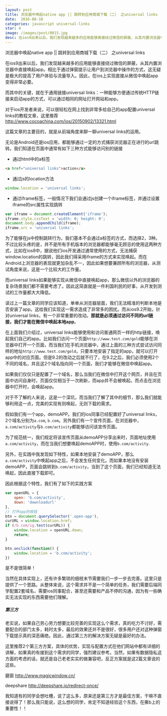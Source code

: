 ```yaml
---
layout: post
title: 浏览器中唤起native app || 跳转到应用商城下载（二） 之universal links
date:  2016-08-10
categories: javascript universal-links
star: 4
image: /images/post/0015.jpg
desc: 在ios9出来以后，我们发现越来越多的应用能够直接绕过微信的屏蔽，从其内置浏览器中直接唤起app。相比于通过弹窗提示让用户到浏览器中操作的方式，这无疑是极大的提高了用户体验与流量导入。因此，在ios上实现直接从微信中唤起app变得非常必要。
---
```


浏览器中唤起native app || 跳转到应用商城下载（二） 之universal links

在ios9出来以后，我们发现越来越多的应用能够直接绕过微信的屏蔽，从其内置浏览器中直接唤起app。相比于通过弹窗提示让用户到浏览器中操作的方式，这无疑是极大的提高了用户体验与流量导入。因此，在ios上实现直接从微信中唤起app变得非常必要。

而其中的关键，就在于通用链接universal links：一种能够方便通过传统HTTP链接来启动app的方式，可以通过相同的网址打开网站和app。

对于ios开发者来说，可以很轻松在网上找到非常多给自己的app配置universal links的教程文章，这里推荐
http://www.cocoachina.com/ios/20150902/13321.html

这篇文章的主要目的，就是从前端角度来聊一聊universal links的运用。

无论是Android还是ios应用，都能够通过一定的方式捕获浏览器正在进行的url跳转。我们知道在页面中通常有如下三种方式能够访问别的链接

- 通过html中的a标签
```html
<a href="universal links">action</a>
```
- 通过js的location方法
```js
window.location = 'universal links';
```

- 通过iframe标签，一般情况下我们会通过js创建一个iframe标签，并通过设置iframe的src属性实现跳转
```js
var iframe = document.createElement('iframe');
iframe.style.cssText = 'width: 0; height: 0';
document.body.appendChild(iframe);
iframe.src = 'universal links';
```

为了能够在js中控制跳转行为，我们基本不会通过a标签的方式，而选择2，3种。不过比较头疼的是，并不是所有手机版本的浏览器都能够毫无顾忌的使用这两种方式，比如在ios8中，据说他们ios开发通过通常使用的方式，无法捕获window.location的跳转，因此我们得采用iframe的方式来实现唤起。而在Android上浏览器的表现就更加杂乱不一，因此如果想要兼顾所有的浏览器，从测试角度来说，这是一个比较大的工作量。

而universal links如果能够实现从微信中直接唤起app，那么微信以外的浏览器的复杂场景我们都不需要考虑了。因此这简直就是一件利国利民的好事，从开发到测试的工作量都大大降低。

读过上一篇文章的同学应该知道，单单从浏览器层面，我们无法精准的判断本地是否安装了app。这给我们实现这一需求造成了非常多的困扰。而从ios9.2开始，针对universal links，有一个非常重要的改动。**那就是必须通过访问不同的url链接，我们才能在微信中唤起本地app**。

在上面我们介绍过，universal links能够使用和访问普通网页一样的http链接，唤起我们自己的app。比如我们访问一个页面`http://www.test.com/gold`能够在浏览器中打开一个页面，而当我们在手机浏览器中，通过上面的三种方式尝试访问同样的地址`http://www.test.com/gold`，只要本地安装了指定的app，就可以打开app中的对应页面。但是9.2的改动之后就不行了，在9.2之后，我们必须使用2个不同的域名，并且这2个域名指向同一个页面，我们才能够在微信中唤起app。

如果我们仅仅只是配置了一个域名，那么当我们在微信中打开这个网页，并且在页面中访问自身时，页面仅仅相当于一次刷新，而app并不会被唤起。而点击在浏览器中打开时，会唤起app。

对于不了解的人来说，这是一个深坑，而当我们了解了其中的细节，那么我们就能够利用这一点，完美的实现有则唤起，无则下载的需求。

假如我们有一个app，demoAPP。我们的ios同事已经配置好了universal links，2个域名分别为`a.com`, `b.com`。另外我们有一个宣传页面，在浏览器中，`a.com/activity`与`b.com/activity`都能够访问该宣传页面。

为了规范统一，我们规定将该宣传页面从demoAPP分享出来时，页面地址使用`a.com/activity`，而在当我们想要唤起demoAPP时，使用`b.com/activity`.

另外，在实践中我发现如下特性，如果本地安装了demoAPP，那么`a.com/activity`中唤起app之后，不会发生任何变化。而如果本地没有安装demoAPP，页面会跳转到`b.com/activity`，当到了这个页面，我们已经知道无法唤起，因此直接下载即可。

因此根据这个特性，我们有了如下的实践方案
```js
var openURL = {
    open: 'b.com/activity',
    down: 'downloadurl'
},
// 打开app的按钮
btn = document.querySelector('.open-app'),
curURL = window.location.href;
if (/b.com/ig.test(curURL)) {
    window.location = openURL.down;
    return;
}

btn.onclick(function() {
    window.location = 'b.com/activity';
})
```

是不是很简单！

当然在具体实现上，还有许多繁琐的细枝末节需要我们一步一步去完善。这里只是提供了一个思路。从整体来说，这个需求并不是一个简单的任务，我们需要后端同学配置2套域名，需要ios同事配合，甚至还需要和产品不停的沟通，因为有一些确实无法实现的东西需要他们理解。

##### 第三方
老实说，如果自己劳心劳力想要比较完善的实现这么个需求，真的吃力不讨好，需要配合的部门太多，耗时太多，最后的效果还并不是很好，很多用户还对这种弹窗下载提示真的深恶痛绝。因此，通过第三方的解决方案无疑是最好的办法。

这里推荐2个第三方方案，具体的优势，实现与配置方式在他们网站中都有详细的讲解，如果真的有接到这个需求的同学，强烈建议参考。当然，如果有数据隐私这方面的考虑的话，就还是自己老老实实的做兼容吧，反正方案就是这2篇文章说的这些。

磨窗
http://www.magicwindow.cn/

deepshare
http://deepshare.io/redirect-once/

我知道有的同学会想吐槽，说了这么多，原来还是第三方才是最佳方案，干嘛不直接说得了！那么我只能说，这么想的同学，肯定不知道经验这个东西，在撕b上的重要性！！
